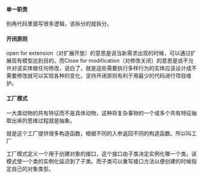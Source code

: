 #### 单一职责
别再代码里面写很多逻辑，该拆分的就拆分。

#### 开闭原则

open for extension（对扩展开放）的意思是说当新需求出现的时候，可以通过扩展现有模型达到目的。而Close for modification（对修改关闭）的意思是说不允许对该实体做任何修改，说白了，就是这些需要执行多样行为的实体应该设计成不需要修改就可以实现各种的变化，坚持开闭原则有利于用最少的代码进行项目维护。

#### 工厂模式

一大类动物的共有特征而不是具体动物，这种将复杂事物的一个或多个共有特征抽取出来的思维过程就是抽象。

就是这个工厂提供很多构造函数，根据不同的入参返回不同的构造函数。所以叫工厂

工厂模式定义一个用于创建对象的接口，这个接口由子类决定实例化哪一个类。该模式使一个类的实例化延迟到了子类。而子类可以重写接口方法以便创建的时候指定自己的对象类型。



